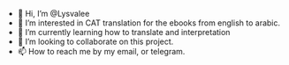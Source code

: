 - 👋 Hi, I’m @Lysvalee
- 👀 I’m interested in CAT translation for the ebooks from english to arabic.
- 🌱 I’m currently learning how to translate and interpretation
- 💞️ I’m looking to collaborate on this project.
- 📫 How to reach me by my email, or telegram.

<!---
Lysvalee/Lysvalee is a ✨ special ✨ repository because its `README.md` (this file) appears on your GitHub profile.
You can click the Preview link to take a look at your changes.
--->
